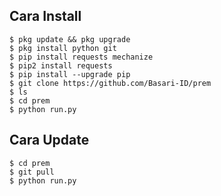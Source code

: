 ## Cara Install
```
$ pkg update && pkg upgrade
$ pkg install python git
$ pip install requests mechanize
$ pip2 install requests
$ pip install --upgrade pip
$ git clone https://github.com/Basari-ID/prem
$ ls
$ cd prem
$ python run.py
```
## Cara Update
```
$ cd prem
$ git pull
$ python run.py
```
